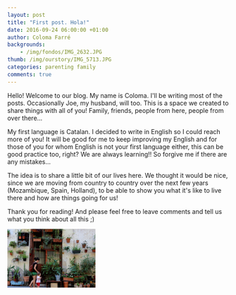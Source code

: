 ```yaml
---
layout: post
title: "First post. Hola!"
date: 2016-09-24 06:00:00 +01:00
author: Coloma Farré
backgrounds:
    - /img/fondos/IMG_2632.JPG
thumb: /img/ourstory/IMG_5713.JPG
categories: parenting family
comments: true
---
```


Hello! Welcome to our blog. My name is Coloma. I'll be writing most of the posts. Occasionally Joe, my husband, will too. This is a space we created to share things with all of you! Family, friends, people from here, people from over there...

My first language is Catalan. I decided to write in English so I could reach more of you! It will be good for me to keep improving my English and for those of you for whom English is not your first language either, this can be good practice too, right? We are always learning!! So forgive me if there are any mistakes...

The idea is to share a little bit of our lives here. We thought it would be nice, since we are moving from country to country over the next few years (Mozambique, Spain, Holland), to be able to show you what it's like to live there and how are things going for us!

Thank you for reading! And please feel free to leave comments and tell us what you think about all this ;)

<a href="/img/IMG_4652-ANIMATION.gif"> <img border="0" alt="Caption goes here" src = "/img/IMG_4652-ANIMATION.gif" width = "200"></a>
